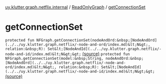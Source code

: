 [uy.klutter.graph.netflix.internal](../index.md) / [ReadOnlyGraph](index.md) / [getConnectionSet](.)


# getConnectionSet
`protected fun NFGraph.getConnectionSet(nodeAndOrd:&nbsp;[NodeAndOrd](../../uy.klutter.graph.netflix/-node-and-ord/index.md)&lt;N&gt;, relation:&nbsp;R): Set&lt;[NodeAndId](../../uy.klutter.graph.netflix/-node-and-id/index.md)&lt;N&gt;&gt;` [(source)](https://github.com/kohesive/klutter/blob/master/netflix-graph-jdk6/src/main/kotlin/uy/klutter/graph/netflix/internal/Graph.kt#L153)
`protected fun NFGraph.getConnectionSet(model:&nbsp;String, nodeAndOrd:&nbsp;[NodeAndOrd](../../uy.klutter.graph.netflix/-node-and-ord/index.md)&lt;N&gt;, relation:&nbsp;R): Set&lt;[NodeAndId](../../uy.klutter.graph.netflix/-node-and-id/index.md)&lt;N&gt;&gt;` [(source)](https://github.com/kohesive/klutter/blob/master/netflix-graph-jdk6/src/main/kotlin/uy/klutter/graph/netflix/internal/Graph.kt#L157)


